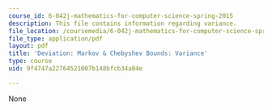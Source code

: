 ```yaml
---
course_id: 6-042j-mathematics-for-computer-science-spring-2015
description: This file contains information regarding variance.
file_location: /coursemedia/6-042j-mathematics-for-computer-science-spring-2015/9f4747a22764521007b148bfcb34a04e_MIT6_042JS15_Variance.pdf
file_type: application/pdf
layout: pdf
title: 'Deviation: Markov & Chebyshev Bounds: Variance'
type: course
uid: 9f4747a22764521007b148bfcb34a04e

---
```

None